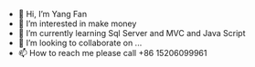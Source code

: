 - 👋 Hi, I’m Yang Fan
- 👀 I’m interested in make money
- 🌱 I’m currently learning Sql Server and MVC and Java Script
- 💞️ I’m looking to collaborate on ...
- 📫 How to reach me please call +86 15206099961

<!---
465544769/465544769 is a ✨ special ✨ repository because its `README.md` (this file) appears on your GitHub profile.
You can click the Preview link to take a look at your changes.
--->
